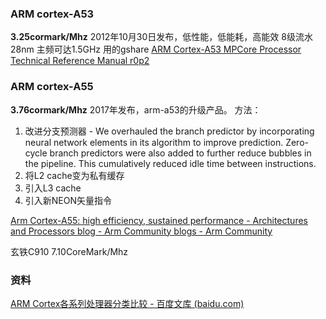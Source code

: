 ### ARM cortex-A53
**3.25cormark/Mhz**
2012年10月30日发布，低性能，低能耗，高能效
8级流水 28nm 主频可达1.5GHz
用的gshare
[ARM Cortex-A53 MPCore Processor Technical Reference Manual r0p2](https://developer.arm.com/documentation/ddi0500/d/CJHEICEB)



### ARM cortex-A55
**3.76cormark/Mhz**
2017年发布，arm-a53的升级产品。
方法：
1. 改进分支预测器 - We overhauled the branch predictor by incorporating neural network elements in its algorithm to improve prediction. Zero-cycle branch predictors were also added to further reduce bubbles in the pipeline. This cumulatively reduced idle time between instructions. 
2. 将L2 cache变为私有缓存
3. 引入L3 cache
4. 引入新NEON矢量指令

[Arm Cortex-A55: high efficiency, sustained performance - Architectures and Processors blog - Arm Community blogs - Arm Community](https://community.arm.com/arm-community-blogs/b/architectures-and-processors-blog/posts/arm-cortex-a55-efficient-performance-from-edge-to-cloud)


玄铁C910 7.10CoreMark/Mhz

### 资料
[ARM Cortex各系列处理器分类比较 - 百度文库 (baidu.com)](https://wenku.baidu.com/view/52d299a5b4daa58da1114a79.html?_wkts_=1703584426304)


